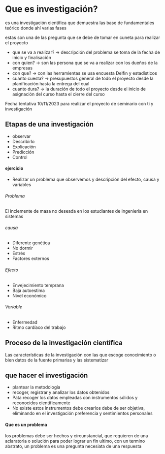 # Que es investigación?
es una investigación científica que demuestra las base de fundamentales teórico donde ahí varias fases 

estas son una de las pregunta que se debe de tomar en cuneta para realizar el proyecto

* que se va a realizar? -> descripción del problema se toma de la fecha de inicio y finalisación
* con quien? -> son las persona que se va a realizar con los dueños de la empresas
* con que? -> con las herramientas se usa encuesta Delfin y estadísticos
* cuanto cuesta? -> presupuestos general de todo el proyecto desde la planificación hasta la entrega del cual 
* cuanto dura? -> la duración de todo el proyecto desde el inicio de asignación del curso hasta el cierre del curso

Fecha tentativa 10/11/2023 para realizar el proyecto de seminario con ti y investigación

## Etapas de una investigación
* observar
* Describirlo 
* Explicación
* Predicción
* Control

#### ejercicio 
* Realizar un problema que observemos y  descripción del efecto, causa y variables
###### Problema
El inclemente de masa no deseada en los estudiantes de ingeniería en sistemas
###### causa
* Diferente genética
* No dormir
* Estrés
* Factores externos
###### Efecto
* Envejecimiento temprana
* Baja autoestima
* Nivel económico 
###### Variable
* Enfermedad
* Ritmo cardíaco del trabajo 


## Proceso de la investigación científica
Las características de la investigación con las que escoge conocimiento o bien datos de la fuente primarias y las sistematizar 

## que hacer el investigación
* plantear la metodología
* recoger, registrar y analizar los datos obtenidos
* Pata recoger los datos empleadas con instrumentos sólidos y reconocidos científicamente
* No existe estos instrumentos debe crearlos
debe de ser objetiva, eliminando en el investigación preferencia y sentimientos personales

#### Que es un problema
los problemas debe ser hechos y circunstancial, que requieren de una aclaratoria o solución para poder lograr un fin ultimo, con un termino abstrato, un problema es una pregunta necesiata de una respuesta